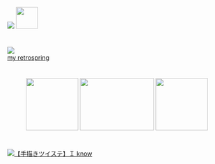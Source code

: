 ![](https://komarev.com/ghpvc/?username=sednoseterces&color=3f9ead&style=for-the-badge&label=fishies++++) <img src="https://github.com/user-attachments/assets/74a27605-44d2-441e-98e5-3ba3c283a50a" height=50 weight=150> <br />
#
<img src="https://github.com/user-attachments/assets/f16c39e8-e74c-4ec2-9c14-19d2b65de579"> <br /> 
[my retrospring](https://retrospring.net/@applepox) <br />
#
<div align="center">
<img src="https://github.com/user-attachments/assets/51f77a00-65ef-4ae7-8ba0-5e4ed5ce5b4f" height=120 weight=170> <img src="https://github.com/user-attachments/assets/9dd7ad32-b699-42a3-8dce-24e3dd348fa1" height=120 width=170> <img src="https://github.com/user-attachments/assets/1ba905c6-c432-475c-856b-3f68e3e5de3c" height=120 weight=170>
</div>

#
[![【手描きツイステ】Ｉ know](https://img.youtube.com/vi/OgNsw5sCzVM/0.jpg)](https://www.youtube.com/watch?v=OgNsw5sCzVM)

